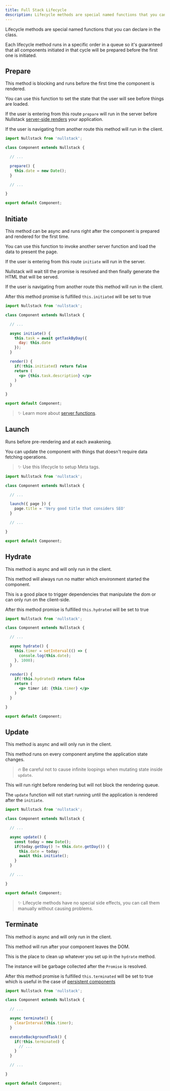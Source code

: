 ```yaml
---
title: Full Stack Lifecycle
description: Lifecycle methods are special named functions that you can declare in the class.
---
```


Lifecycle methods are special named functions that you can declare in the class.

Each lifecycle method runs in a specific order in a queue so it's guaranteed that all components initiated in that cycle will be prepared before the first one is initiated.

## Prepare

This method is blocking and runs before the first time the component is rendered.

You can use this function to set the state that the user will see before things are loaded.

If the user is entering from this route `prepare` will run in the server before Nullstack [server-side renders](/server-side-rendering) your application.

If the user is navigating from another route this method will run in the client.

```jsx
import Nullstack from 'nullstack';

class Component extends Nullstack {

  // ...

  prepare() {
    this.date = new Date();
  }

  // ...

}

export default Component;
```

## Initiate

This method can be async and runs right after the component is prepared and rendered for the first time.

You can use this function to invoke another server function and load the data to present the page.

If the user is entering from this route `initiate` will run in the server.

Nullstack will wait till the promise is resolved and then finally generate the HTML that will be served.

If the user is navigating from another route this method will run in the client.

After this method promise is fulfilled `this.initiated` will be set to true

```jsx
import Nullstack from 'nullstack';

class Component extends Nullstack {

  // ...

  async initiate() {
    this.task = await getTaskByDay({
      day: this.date
    });
  }

  render() {
    if(!this.initiated) return false
    return (
      <p> {this.task.description} </p>
    )
  }

}

export default Component;
```

> ✨ Learn more about [server functions](/server-functions).

## Launch

Runs before pre-rendering and at each awakening.

You can update the component with things that doesn't require data fetching operations.

> ✨ Use this lifecycle to setup Meta tags.

```jsx
import Nullstack from 'nullstack';

class Component extends Nullstack {

  // ...

  launch({ page }) {
    page.title = 'Very good title that considers SEO'
  }

  // ...

}

export default Component;
```

## Hydrate

This method is async and will only run in the client.

This method will always run no matter which environment started the component.

This is a good place to trigger dependencies that manipulate the dom or can only run on the client-side.

After this method promise is fulfilled `this.hydrated` will be set to true

```jsx
import Nullstack from 'nullstack';

class Component extends Nullstack {

  // ...

  async hydrate() {
    this.timer = setInterval(() => {
      console.log(this.date);
    }, 1000);
  }

  render() {
    if(!this.hydrated) return false
    return (
      <p> timer id: {this.timer} </p>
    )
  }

}

export default Component;
```

## Update

This method is async and will only run in the client.

This method runs on every component anytime the application state changes.

> 🔥 Be careful not to cause infinite loopings when mutating state inside `update`.

This will run right before rendering but will not block the rendering queue.

The `update` function will not start running until the application is rendered after the `initiate`.

```jsx
import Nullstack from 'nullstack';

class Component extends Nullstack {

  // ...

  async update() {
    const today = new Date();
    if(today.getDay() != this.date.getDay()) {
      this.date = today;
      await this.initiate();
    }
  }

  // ...

}

export default Component;
```

> ✨ Lifecycle methods have no special side effects, you can call them manually without causing problems.

## Terminate

This method is async and will only run in the client.

This method will run after your component leaves the DOM.

This is the place to clean up whatever you set up in the `hydrate` method.

The instance will be garbage collected after the `Promise` is resolved.

After this method promise is fulfilled `this.terminated` will be set to true which is useful in the case of [persistent components](/persistent-components)

```jsx
import Nullstack from 'nullstack';

class Component extends Nullstack {

  // ...

  async terminate() {
    clearInterval(this.timer);
  }

  executeBackgroundTask() {
    if(!this.terminated) {
      // ...
    }
  }

  // ...

}

export default Component;
```